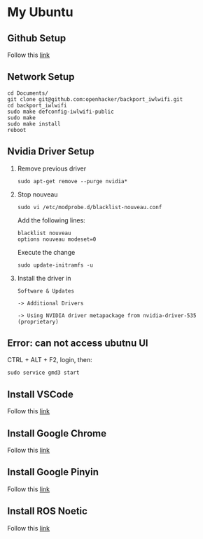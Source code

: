 # My Ubuntu

## Github Setup

Follow this [link](https://blog.csdn.net/weixin_43569276/article/details/94587416?ops_request_misc=%257B%2522request%255Fid%2522%253A%2522171814465516800180649143%2522%252C%2522scm%2522%253A%252220140713.130102334..%2522%257D&request_id=171814465516800180649143&biz_id=0&utm_medium=distribute.pc_search_result.none-task-blog-2~all~sobaiduend~default-4-94587416-null-null.142^v100^pc_search_result_base5&utm_term=ubuntu%20github%20%E9%85%8D%E7%BD%AE&spm=1018.2226.3001.4187)

## Network Setup

```
cd Documents/
git clone git@github.com:openhacker/backport_iwlwifi.git
cd backport_iwlwifi
sudo make defconfig-iwlwifi-public
sudo make
sudo make install
reboot
```

## Nvidia Driver Setup

1. Remove previous driver

	```
	sudo apt-get remove --purge nvidia*
	```
2. Stop nouveau

	```
	sudo vi /etc/modprobe.d/blacklist-nouveau.conf
	
	```
	Add the following lines:
	
	```
	blacklist nouveau
	options nouveau modeset=0
	```
	Execute the change
	
	```
	sudo update-initramfs -u
	```
3. Install the driver in 

	```Software & Updates```
	
	```-> Additional Drivers```
	
	```-> Using NVIDIA driver metapackage from nvidia-driver-535 (proprietary)```
	
## Error: can not access ubutnu UI

CTRL + ALT + F2, login, then:

```
sudo service gmd3 start
```

## Install VSCode
Follow this [link](https://code.visualstudio.com/docs/setup/linux)
## Install Google Chrome
Follow this [link](https://www.omgubuntu.co.uk/how-to-install-google-chrome-on-ubuntu)
## Install Google Pinyin
Follow this [link](https://blog.csdn.net/qq_44940689/article/details/132686143?ops_request_misc=&request_id=&biz_id=102&utm_term=ubuntu%20%E5%AE%89%E8%A3%85%E8%B0%B7%E6%AD%8C%E8%BE%93%E5%85%A5%E6%B3%95&utm_medium=distribute.pc_search_result.none-task-blog-2~all~sobaiduweb~default-3-132686143.142^v100^pc_search_result_base5&spm=1018.2226.3001.4187)

## Install ROS Noetic

Follow this [link](https://github.com/alstondu/My-Ubuntu/blob/main/doc/Ubuntu%26ROS.pdf)
